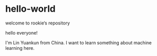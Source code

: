 # hello-world
welcome to rookie‘s repository

hello everyone!

I'm Lin Yuankun from China.
I want to learn something about machine learning here.
